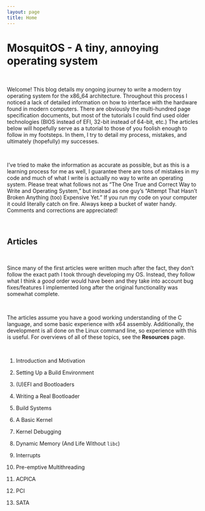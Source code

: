 ```yaml
---
layout: page
title: Home
---
```


MosquitOS - A tiny, annoying operating system
=============================================

 

Welcome! This blog details my ongoing journey to write a modern toy operating
system for the x86\_64 architecture. Throughout this process I noticed a lack of
detailed information on how to interface with the hardware found in modern
computers. There are obviously the multi-hundred page specification documents,
but most of the tutorials I could find used older technologies (BIOS instead of
EFI, 32-bit instead of 64-bit, etc.) The articles below will hopefully serve as
a tutorial to those of you foolish enough to follow in my footsteps. In them, I
try to detail my process, mistakes, and ultimately (hopefully) my successes.

 

I’ve tried to make the information as accurate as possible, but as this is a
learning process for me as well, I guarantee there are tons of mistakes in my
code and much of what I write is actually no way to write an operating system.
Please treat what follows not as “The One True and Correct Way to Write and
Operating System,” but instead as one guy’s “Attempt That Hasn’t Broken Anything
(too) Expensive Yet.” If you run my code on your computer it could literally
catch on fire. Always keep a bucket of water handy. Comments and corrections are
appreciated!

 

Articles
--------

 

Since many of the first articles were written much after the fact, they don’t
follow the exact path I took through developing my OS. Instead, they follow what
I think a *good* order would have been and they take into account bug
fixes/features I implemented long after the original functionality was somewhat
complete.

 

The articles assume you have a good working understanding of the C language, and
some basic experience with x64 assembly. Additionally, the development is all
done on the Linux command line, so experience with this is useful. For overviews
of all of these topics, see the **Resources** page.

 

1.  Introduction and Motivation

2.  Setting Up a Build Environment

3.  (U)EFI and Bootloaders

4.  Writing a Real Bootloader

5.  Build Systems

6.  A Basic Kernel

7.  Kernel Debugging

8.  Dynamic Memory (And Life Without `libc`)

9.  Interrupts

10. Pre-emptive Multithreading

11. ACPICA

12. PCI

13. SATA
